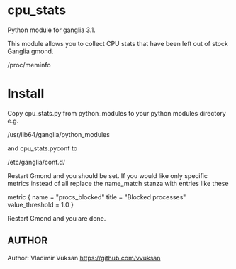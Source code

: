 cpu_stats
===============

Python module for ganglia 3.1.

This module allows you to collect CPU stats that have been left out of stock
Ganglia gmond. 

/proc/meminfo


Install
===============

Copy cpu_stats.py from python_modules to your python modules directory e.g.

/usr/lib64/ganglia/python_modules

and cpu_stats.pyconf to

/etc/ganglia/conf.d/

Restart Gmond and you should be set. If you would like only specific metrics
instead of all replace the name_match stanza with entries like these

  metric {
    name = "procs_blocked"
    title = "Blocked processes"
    value_threshold = 1.0
  }

Restart Gmond and you are done.

## AUTHOR

Author: Vladimir Vuksan https://github.com/vvuksan
